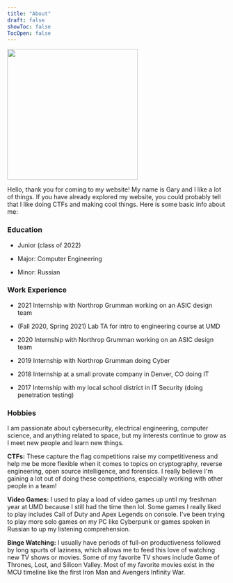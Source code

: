 ```yaml
---
title: "About"
draft: false
showToc: false
TocOpen: false
---
```


<img src="/img/pic_itsecgary.png" height="300">



Hello, thank you for coming to my website! My name is Gary and I like a lot of things. If you have already explored my website, you could probably tell that I like doing CTFs and making cool things. Here is some basic info about me:


### Education

- Junior (class of 2022)

- Major: Computer Engineering

- Minor: Russian


### Work Experience

- 2021 Internship with Northrop Grumman working on an ASIC design team

- (Fall 2020, Spring 2021) Lab TA for intro to engineering course at UMD

- 2020 Internship with Northrop Grumman working on an ASIC design team

- 2019 Internship with Northrop Grumman doing Cyber

- 2018 Internship at a small provate company in Denver, CO doing IT

- 2017 Internship with my local school district in IT Security (doing penetration testing)


### Hobbies

I am passionate about cybersecurity, electrical engineering, computer science, and anything related to space, but my interests continue to grow as I meet new people and learn new things.


**CTFs:** These capture the flag competitions raise my competitiveness and help me be more flexible when it comes to topics on cryptography, reverse engineering, open source intelligence, and forensics. I really believe I'm gaining a lot out of doing these competitions, especially working with other people in a team!


**Video Games:** I used to play a load of video games up until my freshman year at UMD because I still had the time then lol. Some games I really liked to play includes Call of Duty and Apex Legends on console. I've been trying to play more solo games on my PC like Cyberpunk or games spoken in Russian to up my listening comprehension. 


**Binge Watching:** I usually have periods of full-on productiveness followed by long spurts of laziness, which allows me to feed this love of watching new TV shows or movies. Some of my favorite TV shows include Game of Thrones, Lost, and Silicon Valley. Most of my favorite movies exist in the MCU timeline like the first Iron Man and Avengers Infinity War.



